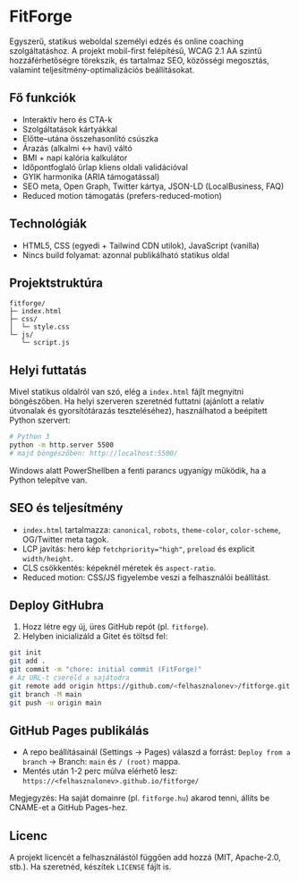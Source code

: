 # FitForge

Egyszerű, statikus weboldal személyi edzés és online coaching szolgáltatáshoz. A projekt mobil-first felépítésű, WCAG 2.1 AA szintű hozzáférhetőségre törekszik, és tartalmaz SEO, közösségi megosztás, valamint teljesítmény-optimalizációs beállításokat.

## Fő funkciók
- Interaktív hero és CTA-k
- Szolgáltatások kártyákkal
- Előtte–utána összehasonlító csúszka
- Árazás (alkalmi ↔ havi) váltó
- BMI + napi kalória kalkulátor
- Időpontfoglaló űrlap kliens oldali validációval
- GYIK harmonika (ARIA támogatással)
- SEO meta, Open Graph, Twitter kártya, JSON-LD (LocalBusiness, FAQ)
- Reduced motion támogatás (prefers-reduced-motion)

## Technológiák
- HTML5, CSS (egyedi + Tailwind CDN utilok), JavaScript (vanilla)
- Nincs build folyamat: azonnal publikálható statikus oldal

## Projektstruktúra
```
fitforge/
├─ index.html
├─ css/
│  └─ style.css
└─ js/
   └─ script.js
```

## Helyi futtatás
Mivel statikus oldalról van szó, elég a `index.html` fájlt megnyitni böngészőben. Ha helyi szerveren szeretnéd futtatni (ajánlott a relatív útvonalak és gyorsítótárazás teszteléséhez), használhatod a beépített Python szervert:

```bash
# Python 3
python -m http.server 5500
# majd böngészőben: http://localhost:5500/
```

Windows alatt PowerShellben a fenti parancs ugyanígy működik, ha a Python telepítve van.

## SEO és teljesítmény
- `index.html` tartalmazza: `canonical`, `robots`, `theme-color`, `color-scheme`, OG/Twitter meta tagok.
- LCP javítás: hero kép `fetchpriority="high"`, `preload` és explicit `width/height`.
- CLS csökkentés: képeknél méretek és `aspect-ratio`.
- Reduced motion: CSS/JS figyelembe veszi a felhasználói beállítást.

## Deploy GitHubra
1) Hozz létre egy új, üres GitHub repót (pl. `fitforge`).
2) Helyben inicializáld a Gitet és töltsd fel:

```bash
git init
git add .
git commit -m "chore: initial commit (FitForge)"
# Az URL-t cseréld a sajátodra
git remote add origin https://github.com/<felhasznalonev>/fitforge.git
git branch -M main
git push -u origin main
```

## GitHub Pages publikálás
- A repo beállításainál (Settings → Pages) válaszd a forrást: `Deploy from a branch` → Branch: `main` és `/ (root)` mappa.
- Mentés után 1-2 perc múlva elérhető lesz: `https://<felhasznalonev>.github.io/fitforge/`

Megjegyzés: Ha saját domainre (pl. `fitforge.hu`) akarod tenni, állíts be CNAME-et a GitHub Pages-hez.

## Licenc
A projekt licencét a felhasználástól függően add hozzá (MIT, Apache-2.0, stb.). Ha szeretnéd, készítek `LICENSE` fájlt is.
